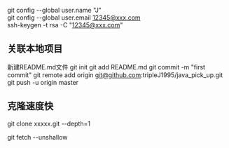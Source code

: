 
git config --global user.name "J"  
git config --global user.email 12345@xxx.com  
ssh-keygen -t rsa -C "12345@xxx.com"  

## 关联本地项目
新建README.md文件
git init
git add README.md
git commit -m "first commit"
git remote add origin git@github.com:tripleJ1995/java_pick_up.git
git push -u origin master


## 克隆速度快
git clone xxxxx.git --depth=1

git fetch --unshallow